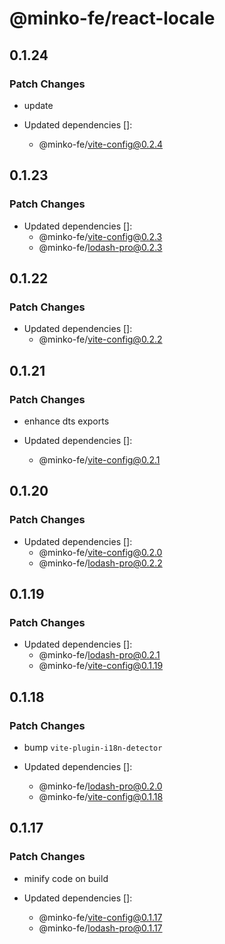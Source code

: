 # @minko-fe/react-locale

## 0.1.24

### Patch Changes

- update

- Updated dependencies []:
  - @minko-fe/vite-config@0.2.4

## 0.1.23

### Patch Changes

- Updated dependencies []:
  - @minko-fe/vite-config@0.2.3
  - @minko-fe/lodash-pro@0.2.3

## 0.1.22

### Patch Changes

- Updated dependencies []:
  - @minko-fe/vite-config@0.2.2

## 0.1.21

### Patch Changes

- enhance dts exports

- Updated dependencies []:
  - @minko-fe/vite-config@0.2.1

## 0.1.20

### Patch Changes

- Updated dependencies []:
  - @minko-fe/vite-config@0.2.0
  - @minko-fe/lodash-pro@0.2.2

## 0.1.19

### Patch Changes

- Updated dependencies []:
  - @minko-fe/lodash-pro@0.2.1
  - @minko-fe/vite-config@0.1.19

## 0.1.18

### Patch Changes

- bump `vite-plugin-i18n-detector`

- Updated dependencies []:
  - @minko-fe/lodash-pro@0.2.0
  - @minko-fe/vite-config@0.1.18

## 0.1.17

### Patch Changes

- minify code on build

- Updated dependencies []:
  - @minko-fe/vite-config@0.1.17
  - @minko-fe/lodash-pro@0.1.17
